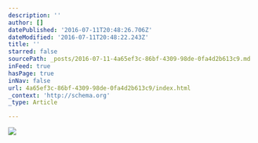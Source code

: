 ```yaml
---
description: ''
author: []
datePublished: '2016-07-11T20:48:26.706Z'
dateModified: '2016-07-11T20:48:22.243Z'
title: ''
starred: false
sourcePath: _posts/2016-07-11-4a65ef3c-86bf-4309-98de-0fa4d2b613c9.md
inFeed: true
hasPage: true
inNav: false
url: 4a65ef3c-86bf-4309-98de-0fa4d2b613c9/index.html
_context: 'http://schema.org'
_type: Article

---
```

![](https://the-grid-user-content.s3-us-west-2.amazonaws.com/8613fb75-364e-42fb-a4c8-92d066dba120.jpg)